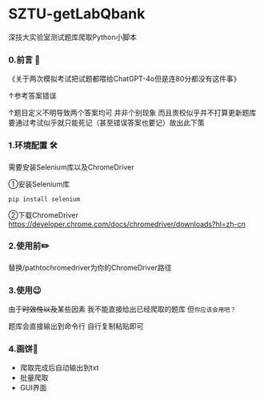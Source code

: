 # SZTU-getLabQbank
深技大实验室测试题库爬取Python小脚本
### 0.前言 💭
《关于两次模拟考试把试题都喂给ChatGPT-4o但是连80分都没有这件事》

↑参考答案错误

↑题目定义不明导致两个答案均可
并非个别现象 而且贵校似乎并不打算更新题库 要通过考试似乎就只能死记（甚至错误答案也要记）故出此下策

### 1.环境配置 🛠️
需要安装Selenium库以及ChromeDriver

①安装Selenium库
```
pip install selenium
```
②下载ChromeDriver
https://developer.chrome.com/docs/chromedriver/downloads?hl=zh-cn

### 2.使用前✏️
替换/pathtochromedriver为你的ChromeDriver路径

### 3.使用😉
由于~~时效性以及~~某些因素 我不能直接给出已经爬取的题库 但`你应该会用吧？`

题库会直接输出到命令行 自行复制粘贴即可

### 4.画饼🥞
- 爬取完成后自动输出到txt
- 批量爬取
- GUI界面
